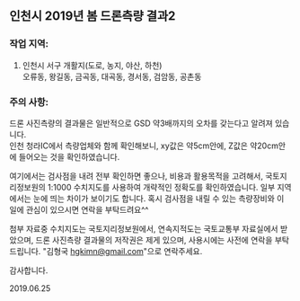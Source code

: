 ## 인천시 2019년 봄 드론측량 결과2

### 작업 지역:
1. 인천시 서구 개활지(도로, 농지, 야산, 하천)<br>
   오류동, 왕길동, 금곡동, 대곡동, 경서동, 검암동, 공촌동<br>

### 주의 사항:
드론 사진측량의 결과물은 일반적으로 GSD 약3배까지의 오차를 갖는다고 알려져 있습니다.<br>
인천 청라IC에서 측량업체와 함께 확인해보니,
xy값은 약5cm안에, Z값은 약20cm안에 들어오는 것을 확인하였습니다.<br>

여기에서는 검사점을 내려 전부 확인하면 좋으나, 
비용과 활용목적을 고려해서,
국토지리정보원의 1:1000 수치지도를 사용하여 개략적인 정확도를 확인하였습니다.
일부 지역에서는 눈에 띄는 차이가 보이기도 합니다.
혹시 검사점을 내릴 수 있는 측량장비와 이 일에 관심이 있으시면 연락을 부탁드려요^^

첨부 자료중 수치지도는 국토지리정보원에서, 연속지적도는 국토교통부 자료실에서 받았으며,
드론 사진측량 결과물의 저작권은 제게 있으며, 사용시에는 사전에 연락을 부탁드립니다.
"김형국 hgkimn@gmail.com"으로 연락주세요.<br>

감사합니다.<br>

2019.06.25<br>
